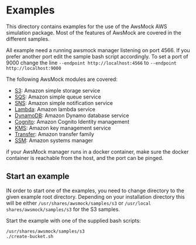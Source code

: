 # Examples

This directory contains examples for the use of the AwsMock AWS simulation package. Most of the features of AwsMock are
covered in the different samples.

All example need a running awsmock manager listening on port 4566. If you prefer
another port edit the sample bash script accordingly. To set a port of 9000 change the line
```--endpoint http://localhost:4566``` to ```--endpoint http://localhost:9000```

The following AwsMock modules are covered:

- [S3](./s3/README.md): Amazon simple storage service
- [SQS](./sqs/README.md): Amazon simple queue service
- [SNS](./sns/README.md): Amazon simple notification service
- [Lambda](lambda/README.md): Amazon lambda service
- [DynamoDB](./dynamodb/README.md): Amazon Dynamo database service
- [Cognito](./cognito/README.md): Amazon Cognito Identity management
- [KMS](./kms/README.md): Amazon key management service
- [Transfer](./transfer/README.md): Amazon transfer family
- [SSM](./ssm/README.md): Amazon systems manager

if your AwsMock manager runs in a docker container, make sure the docker container is reachable from the host, and the
port can be pinged.

## Start an example

IN order to start one of the examples, you need to change directory to the given example root directory. Depending on
your installation directory this will be either ```/usr/shares/awsmock/samples/s3```
or ```/usr/local shares/awsmock/samples/s3```
for the S3 samples.

Start the example with one of the supplied bash scripts:

```
/usr/shares/awsmock/samples/s3
./create-bucket.sh
``` 
